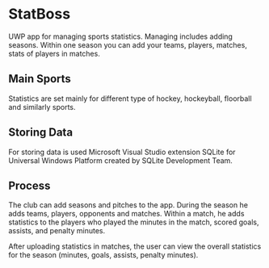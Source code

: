 # StatBoss
UWP app for managing sports statistics.
Managing includes adding seasons. Within one season you can add your teams, players, matches, stats of players in matches.

## Main Sports
Statistics are set mainly for different type of hockey, hockeyball, floorball and similarly sports.

## Storing Data
For storing data is used Microsoft Visual Studio extension SQLite for Universal Windows Platform created by SQLite Development Team.

## Process
The club can add seasons and pitches to the app. During the season he adds teams, players, opponents and matches. Within a match, he adds statistics to the players who played the minutes in the match, scored goals, assists, and penalty minutes.

After uploading statistics in matches, the user can view the overall statistics for the season (minutes, goals, assists, penalty minutes).
